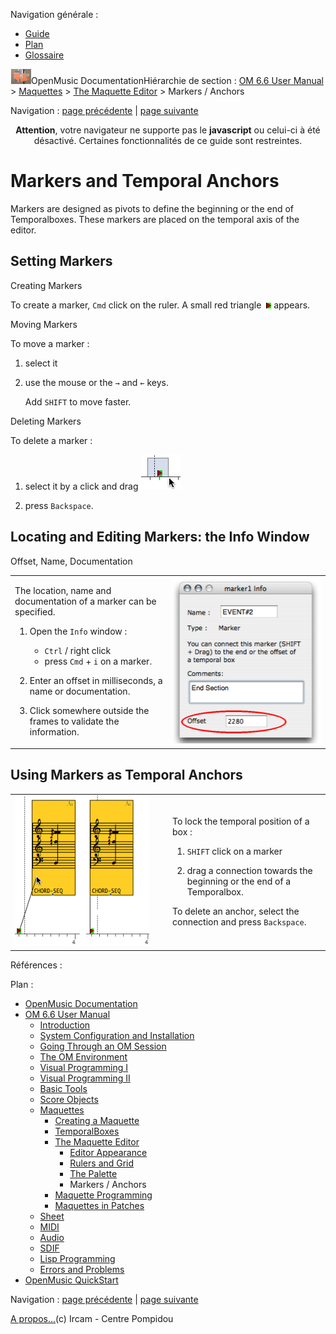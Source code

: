 <div id="tplf" class="tplPage">

<div id="tplh">

<span class="hidden">Navigation générale : </span>

  - [<span>Guide</span>](OM-Documentation.md)
  - [<span>Plan</span>](OM-Documentation_1.md)
  - [<span>Glossaire</span>](OM-Documentation_2.md)

</div>

<div id="tplt">

![empty.gif](../tplRes/page/empty.gif)![logoom1.png](../res/logoom1.png)<span class="tplTi">OpenMusic
Documentation</span><span class="sw_outStack_navRoot"><span class="hidden">Hiérarchie
de section : </span>[<span>OM 6.6 User
Manual</span>](OM-User-Manual.md)<span class="stkSep"> \>
</span>[<span>Maquettes</span>](Maquettes.md)<span class="stkSep"> \>
</span>[<span>The Maquette
Editor</span>](Editor.md)<span class="stkSep"> \>
</span><span class="stkSel_yes"><span>Markers /
Anchors</span></span></span>

</div>

<div class="tplNav">

<span class="hidden">Navigation : </span>[<span>page
précédente</span>](player.md "page précédente(The Palette)")<span class="hidden">
| </span>[<span>page
suivante</span>](Programming%20Maquette.md "page suivante(Maquette Programming)")

</div>

<div id="tplc" class="tplc_out_yes">

<div style="text-align: center;">

**Attention**, votre navigateur ne supporte pas le **javascript** ou
celui-ci à été désactivé. Certaines fonctionnalités de ce guide sont
restreintes.

</div>

<div class="headCo">

# <span>Markers and Temporal Anchors</span>

<div class="headCo_co">

<div>

<div class="infobloc">

<div class="txt">

Markers are designed as pivots to define the beginning or the end of
Temporalboxes. These markers are placed on the temporal axis of the
editor.

</div>

</div>

<div class="part">

## <span>Setting Markers</span>

<div class="part_co">

<div class="infobloc">

<div class="infobloc_ti">

<span>Creating Markers</span>

</div>

<div class="txt">

To create a marker, `Cmd` click on the ruler. A small red triangle
<span class="iconButton_tim">![marker\_icon.png](../res/marker_icon.png)</span>
appears.

</div>

</div>

<div class="infobloc">

<div class="infobloc_ti">

<span>Moving Markers</span>

</div>

<div class="txt">

To move a marker :

1.  select it

2.  use the mouse or the `→` and `←` keys.
    
    Add `SHIFT` to move faster.

</div>

</div>

<div class="infobloc">

<div class="infobloc_ti">

<span>Deleting Markers</span>

</div>

<div class="txt">

To delete a marker :

1.  select it by a click and drag
    <span class="iconButton_tim">![selectmarker\_icon.png](../res/selectmarker_icon.png)</span>

2.  press `Backspace`.

</div>

</div>

</div>

</div>

<div class="part">

## <span>Locating and Editing Markers: the Info Window</span>

<div class="part_co">

<div class="infobloc">

<div class="infobloc_ti">

<span>Offset, Name, Documentation</span>

</div>

<div class="txtRes">

<table>
<colgroup>
<col style="width: 50%" />
<col style="width: 50%" />
</colgroup>
<tbody>
<tr class="odd">
<td><div class="dk_txtRes_txt txt">
<p>The location, name and documentation of a marker can be specified.</p>
<ol>
<li><p>Open the <code class="label_tl">Info</code> window :</p>
<ul>
<li><span> <code class="keyboard_tl">Ctrl</code> / right click</span></li>
<li><span> press <code class="keyboard_tl">Cmd</code> + <code class="keyboard_tl">i</code> on a marker.</span></li>
</ul></li>
<li><p>Enter an offset in milliseconds, a name or documentation.</p></li>
<li><p>Click somewhere outside the frames to validate the information.</p></li>
</ol>
</div></td>
<td><div class="caption">
<div class="caption_co">
<img src="../res/marker.png" width="244" height="265" alt="marker.png" />
</div>
</div></td>
</tr>
</tbody>
</table>

</div>

</div>

</div>

</div>

<div class="part">

## <span>Using Markers as Temporal Anchors</span>

<div class="part_co">

<div class="infobloc">

<div class="txtRes">

<table>
<colgroup>
<col style="width: 50%" />
<col style="width: 50%" />
</colgroup>
<tbody>
<tr class="odd">
<td><div class="caption">
<div class="caption_co">
<img src="../res/anchor.png" width="215" height="241" alt="anchor.png" />
</div>
</div></td>
<td><div class="dk_txtRes_txt txt">
<p>To lock the temporal position of a box :</p>
<ol>
<li><p><code class="keyboard_tl">SHIFT</code> click on a marker</p></li>
<li><p>drag a connection towards the beginning or the end of a Temporalbox.</p></li>
</ol>
<p>To delete an anchor, select the connection and press <code class="keyboard_tl">Backspace</code>.</p>
</div></td>
</tr>
</tbody>
</table>

</div>

</div>

</div>

</div>

</div>

</div>

</div>

<span class="hidden">Références : </span>

</div>

<div id="tplo" class="tplo_out_yes">

<div class="tplOTp">

<div class="tplOBm">

<div id="mnuFrm">

<span class="hidden">Plan :</span>

<div id="mnuFrmUp" onmouseout="menuScrollTiTask.fSpeed=0;" onmouseover="if(menuScrollTiTask.fSpeed&gt;=0) {menuScrollTiTask.fSpeed=-2; scTiLib.addTaskNow(menuScrollTiTask);}" onclick="menuScrollTiTask.fSpeed-=2;" style="display: none;">

<span id="mnuFrmUpLeft">[](#)</span><span id="mnuFrmUpCenter"></span><span id="mnuFrmUpRight"></span>

</div>

<div id="mnuScroll">

  - [<span>OpenMusic Documentation</span>](OM-Documentation.md)
  - [<span>OM 6.6 User Manual</span>](OM-User-Manual.md)
      - [<span>Introduction</span>](00-Sommaire.md)
      - [<span>System Configuration and
        Installation</span>](Installation.md)
      - [<span>Going Through an OM Session</span>](Goingthrough.md)
      - [<span>The OM Environment</span>](Environment.md)
      - [<span>Visual Programming I</span>](BasicVisualProgramming.md)
      - [<span>Visual Programming
        II</span>](AdvancedVisualProgramming.md)
      - [<span>Basic Tools</span>](BasicObjects.md)
      - [<span>Score Objects</span>](ScoreObjects.md)
      - [<span>Maquettes</span>](Maquettes.md)
          - [<span>Creating a Maquette</span>](Maquette.md)
          - [<span>TemporalBoxes</span>](TemporalBoxes.md)
          - [<span>The Maquette Editor</span>](Editor.md)
              - [<span>Editor Appearance</span>](EditorAppearance.md)
              - [<span>Rulers and Grid</span>](Grid%20and%20Rulers.md)
              - [<span>The Palette</span>](player.md)
              - <span id="i3" class="outLeftSel_yes"><span>Markers /
                Anchors</span></span>
          - [<span>Maquette
            Programming</span>](Programming%20Maquette.md)
          - [<span>Maquettes in
            Patches</span>](Maquettes%20in%20Patches.md)
      - [<span>Sheet</span>](Sheet.md)
      - [<span>MIDI</span>](MIDI.md)
      - [<span>Audio</span>](Audio.md)
      - [<span>SDIF</span>](SDIF.md)
      - [<span>Lisp Programming</span>](Lisp.md)
      - [<span>Errors and Problems</span>](errors.md)
  - [<span>OpenMusic QuickStart</span>](QuickStart-Chapters.md)

</div>

<div id="mnuFrmDown" onmouseout="menuScrollTiTask.fSpeed=0;" onmouseover="if(menuScrollTiTask.fSpeed&lt;=0) {menuScrollTiTask.fSpeed=2; scTiLib.addTaskNow(menuScrollTiTask);}" onclick="menuScrollTiTask.fSpeed+=2;" style="display: none;">

<span id="mnuFrmDownLeft">[](#)</span><span id="mnuFrmDownCenter"></span><span id="mnuFrmDownRight"></span>

</div>

</div>

</div>

</div>

</div>

<div class="tplNav">

<span class="hidden">Navigation : </span>[<span>page
précédente</span>](player.md "page précédente(The Palette)")<span class="hidden">
| </span>[<span>page
suivante</span>](Programming%20Maquette.md "page suivante(Maquette Programming)")

</div>

<div id="tplb">

[<span>A propos...</span>](OM-Documentation_3.md)(c) Ircam - Centre
Pompidou

</div>

</div>
